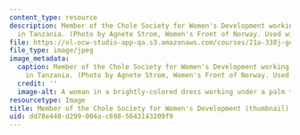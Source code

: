 ```yaml
---
content_type: resource
description: Member of the Chole Society for Women's Development working in her field
  in Tanzania. (Photo by Agnete Strom, Women's Front of Norway. Used with permission.)
file: https://ol-ocw-studio-app-qa.s3.amazonaws.com/courses/21a-338j-gender-power-and-international-development-fall-2003/dd78e448d299004ac6985643143209f9_21a-338jf03-th.jpg
file_type: image/jpeg
image_metadata:
  caption: Member of the Chole Society for Women's Development working in her field
    in Tanzania. (Photo by Agnete Strom, Women's Front of Norway. Used with permission.)
  credit: ''
  image-alt: A woman in a brightly-colored dress working under a palm tree.
resourcetype: Image
title: Member of the Chole Society for Women's Development (thumbnail)
uid: dd78e448-d299-004a-c698-5643143209f9
---
```

